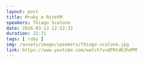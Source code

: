 ```yaml
---
layout: post
title: Mruby e RiteVM
speakers: Thiago Scalone
date: 2016-03-13 22:52:32
duration: 22:21
tags: [ ruby ]
img: /assets/image/speakers/thiago-scalone.jpg
link: https://www.youtube.com/watch?v=QP0tdK3hdPM
---
```

